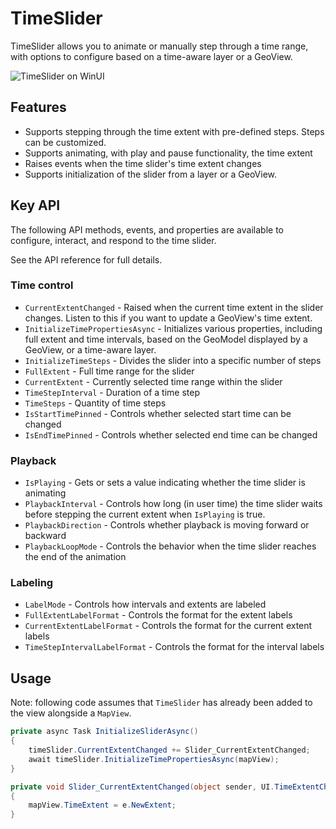 # TimeSlider 

TimeSlider allows you to animate or manually step through a time range, with options to configure based on a time-aware layer or a GeoView.

![TimeSlider on WinUI](https://user-images.githubusercontent.com/29742178/147712751-6d6db182-3e72-4dfc-ba23-3fbe97b1f934.png)

## Features

- Supports stepping through the time extent with pre-defined steps. Steps can be customized.
- Supports animating, with play and pause functionality, the time extent
- Raises events when the time slider's time extent changes
- Supports initialization of the slider from a layer or a GeoView.

## Key API

The following API methods, events, and properties are available to configure, interact, and respond to the time slider.

See the API reference for full details.

### Time control

- `CurrentExtentChanged` - Raised when the current time extent in the slider changes. Listen to this if you want to update a GeoView's time extent.
- `InitializeTimePropertiesAsync` - Initializes various properties, including full extent and time intervals, based on the GeoModel displayed by a GeoView, or a time-aware layer.
- `InitializeTimeSteps` - Divides the slider into a specific number of steps
- `FullExtent` - Full time range for the slider
- `CurrentExtent` - Currently selected time range within the slider
- `TimeStepInterval` - Duration of a time step
- `TimeSteps` - Quantity of time steps
- `IsStartTimePinned` - Controls whether selected start time can be changed
- `IsEndTimePinned` - Controls whether selected end time can be changed

### Playback

- `IsPlaying` - Gets or sets a value indicating whether the time slider is animating
- `PlaybackInterval` - Controls how long (in user time) the time slider waits before stepping the current extent when `IsPlaying` is true.
- `PlaybackDirection` - Controls whether playback is moving forward or backward
- `PlaybackLoopMode` - Controls the behavior when the time slider reaches the end of the animation

### Labeling

- `LabelMode` - Controls how intervals and extents are labeled
- `FullExtentLabelFormat` - Controls the format for the extent labels
- `CurrentExtentLabelFormat` - Controls the format for the current extent labels
- `TimeStepIntervalLabelFormat` - Controls the format for the interval labels

## Usage

Note: following code assumes that `TimeSlider` has already been added to the view alongside a `MapView`.

```cs
private async Task InitializeSliderAsync()
{
    timeSlider.CurrentExtentChanged += Slider_CurrentExtentChanged;
    await timeSlider.InitializeTimePropertiesAsync(mapView);
}

private void Slider_CurrentExtentChanged(object sender, UI.TimeExtentChangedEventArgs e)
{
    mapView.TimeExtent = e.NewExtent;
}
```
